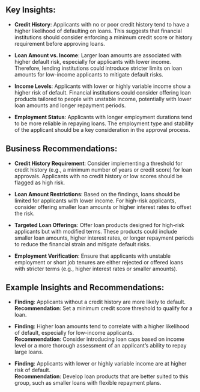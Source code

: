 ## Key Insights:
 
- **Credit History**: Applicants with no or poor credit history tend to have a higher likelihood of defaulting on loans. This suggests that financial institutions should consider enforcing a minimum credit score or history requirement before approving loans.

- **Loan Amount vs. Income**: Larger loan amounts are associated with higher default risk, especially for applicants with lower income. Therefore, lending institutions could introduce stricter limits on loan amounts for low-income applicants to mitigate default risks.

- **Income Levels**: Applicants with lower or highly variable income show a higher risk of default. Financial institutions could consider offering loan products tailored to people with unstable income, potentially with lower loan amounts and longer repayment periods.

- **Employment Status**: Applicants with longer employment durations tend to be more reliable in repaying loans. The employment type and stability of the applicant should be a key consideration in the approval process.

## Business Recommendations:

- **Credit History Requirement**: Consider implementing a threshold for credit history (e.g., a minimum number of years or credit score) for loan approvals. Applicants with no credit history or low scores should be flagged as high risk.

- **Loan Amount Restrictions**: Based on the findings, loans should be limited for applicants with lower income. For high-risk applicants, consider offering smaller loan amounts or higher interest rates to offset the risk.

- **Targeted Loan Offerings**: Offer loan products designed for high-risk applicants but with modified terms. These products could include smaller loan amounts, higher interest rates, or longer repayment periods to reduce the financial strain and mitigate default risks.

- **Employment Verification**: Ensure that applicants with unstable employment or short job tenures are either rejected or offered loans with stricter terms (e.g., higher interest rates or smaller amounts).

## Example Insights and Recommendations:

- **Finding**: Applicants without a credit history are more likely to default.  
  **Recommendation**: Set a minimum credit score threshold to qualify for a loan.

- **Finding**: Higher loan amounts tend to correlate with a higher likelihood of default, especially for low-income applicants.  
  **Recommendation**: Consider introducing loan caps based on income level or a more thorough assessment of an applicant’s ability to repay large loans.

- **Finding**: Applicants with lower or highly variable income are at higher risk of default.  
  **Recommendation**: Develop loan products that are better suited to this group, such as smaller loans with flexible repayment plans.
